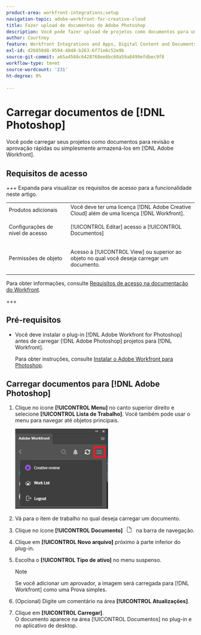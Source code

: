 ```yaml
---
product-area: workfront-integrations;setup
navigation-topic: adobe-workfront-for-creative-cloud
title: Fazer upload de documentos do Adobe Photoshop
description: Você pode fazer upload de projetos como documentos para uma revisão e aprovação rápidas ou simplesmente para armazenar no Adobe Workfront.
author: Courtney
feature: Workfront Integrations and Apps, Digital Content and Documents
exl-id: d26850d8-9594-4848-b263-6f71e6c52e9b
source-git-commit: a65a4568c6428768ee6bc60a59a8499efdbec9f8
workflow-type: tm+mt
source-wordcount: '231'
ht-degree: 0%

---
```


# Carregar documentos de [!DNL Photoshop]

Você pode carregar seus projetos como documentos para revisão e aprovação rápidas ou simplesmente armazená-los em [!DNL Adobe Workfront].

## Requisitos de acesso

+++ Expanda para visualizar os requisitos de acesso para a funcionalidade neste artigo.

<table style="table-layout:auto"> 
 <col> 
 <col> 
 <tbody> 
  <!-- <tr> 
   <td role="rowheader">[!DNL Adobe Workfront] package</td> 
   <td> Any</td> 
  </tr> 
  <tr data-mc-conditions=""> 
   <td role="rowheader">[!DNL Adobe Workfront] license</td> 
   <td> <p>Work or higher</p> </td> 
  </tr> -->
  <tr> 
   <td role="rowheader">Produtos adicionais</td> 
   <td>Você deve ter uma licença [!DNL Adobe Creative Cloud] além de uma licença [!DNL Workfront].</td> 
  </tr> 
  <tr> 
   <td role="rowheader">Configurações de nível de acesso</td> 
   <td> <p>[!UICONTROL Editar] acesso a [!UICONTROL Documentos]</p> </td> 
  </tr> 
  <tr> 
   <td role="rowheader">Permissões de objeto</td> 
   <td> <p>Acesso à [!UICONTROL View] ou superior ao objeto no qual você deseja carregar um documento.</p> </td> 
  </tr> 
 </tbody> 
</table>

Para obter informações, consulte [Requisitos de acesso na documentação do Workfront](/help/quicksilver/administration-and-setup/add-users/access-levels-and-object-permissions/access-level-requirements-in-documentation.md).

+++

## Pré-requisitos

* Você deve instalar o plug-in [!DNL Adobe Workfront for Photoshop] antes de carregar [!DNL Adobe Photoshop] projetos para [!DNL Workfront].

  Para obter instruções, consulte [Instalar o Adobe Workfront para Photoshop](../../workfront-integrations-and-apps/adobe-workfront-for-creative-cloud/wf-cc-install-ps.md).

## Carregar documentos para [!DNL Adobe Photoshop]

1. Clique no ícone **[!UICONTROL Menu]** no canto superior direito e selecione **[!UICONTROL Lista de Trabalho]**. Você também pode usar o menu para navegar até objetos principais.

   ![Retornar à Lista de Trabalho](assets/go-back-to-work-list-350x314.png)

1. Vá para o item de trabalho no qual deseja carregar um documento.
1. Clique no ícone **[!UICONTROL Documento]** ![Ícone Documento](assets/documents.png) na barra de navegação.

1. Clique em **[!UICONTROL Novo arquivo]** próximo à parte inferior do plug-in.
1. Escolha o **[!UICONTROL Tipo de ativo]** no menu suspenso.

   >[!NOTE]
   >
   >Se você adicionar um aprovador, a imagem será carregada para [!DNL Workfront] como uma Prova simples.

1. (Opcional) Digite um comentário na área **[!UICONTROL Atualizações]**.
1. Clique em **[!UICONTROL Carregar]**.\
   O documento aparece na área [!UICONTROL Documentos] no plug-in e no aplicativo de desktop.
